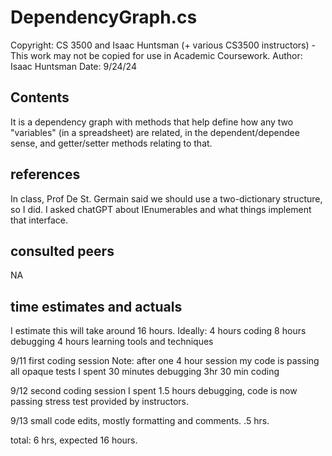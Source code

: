 # DependencyGraph.cs

Copyright:  CS 3500 and Isaac Huntsman (+ various
CS3500 instructors) - This work may not be copied for use in Academic Coursework.
Author: Isaac Huntsman
Date: 9/24/24

## Contents

It is a dependency graph with methods that help define how any two "variables" (in a spreadsheet)
are related, in the dependent/dependee sense, and getter/setter methods relating to that.

## references

In class, Prof De St. Germain said we should use a two-dictionary structure, so I did.
I asked chatGPT about IEnumerables and what things implement that interface. 

## consulted peers

NA

## time estimates and actuals

I estimate this will take around 16 hours.
Ideally:
4 hours coding
8 hours debugging
4 hours learning tools and techniques

9/11 first coding session
Note: after one 4 hour session my code is passing all opaque tests
I spent 30 minutes debugging
3hr 30 min coding

9/12 second coding session
I spent 1.5 hours debugging, code is now passing stress test provided by instructors.

9/13
small code edits, mostly formatting and comments. .5 hrs.

total: 6 hrs, expected 16 hours.